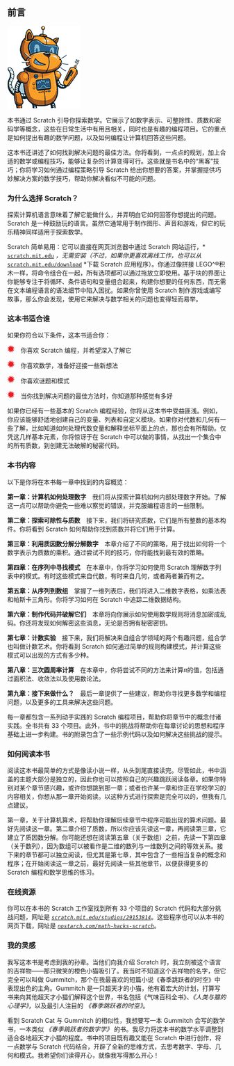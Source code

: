 ## 前言

![Image](img/common.jpg)

本书通过 Scratch 引导你探索数学。它展示了如数字表示、可整除性、质数和密码学等概念，这些在日常生活中有用且相关，同时也是有趣的编程项目。它的重点是如何提出有趣的数学问题，以及如何编程让计算机回答这些问题。

这本书还讲述了如何找到解决问题的最佳方法。你将看到，一点点的规划，加上合适的数学或编程技巧，能够让复杂的计算变得可行。这些就是书名中的“黑客”技巧；你将学习如何通过编程策略引导 Scratch 给出你想要的答案，并掌握提供巧妙解决方案的数学技巧，帮助你解决看似不可能的问题。

### 为什么选择 Scratch？

探索计算机语言意味着了解它能做什么，并弄明白它如何回答你想提出的问题。Scratch 是一种鼓励玩的语言。虽然它通常用于制作图形、声音和游戏，但它的玩乐精神同样适用于探索数学。

Scratch 简单易用：它可以直接在网页浏览器中通过 Scratch 网站运行，* [`scratch.mit.edu`](https://scratch.mit.edu) *，无需安装（不过，如果你更喜欢离线工作，也可以从* [`scratch.mit.edu/download`](https://scratch.mit.edu/download) *下载 Scratch 应用程序）。你通过像拼接 LEGO^®积木一样，将命令组合在一起，所有选项都可以通过拖放立即使用。基于块的界面让你能够专注于将循环、条件语句和变量组合起来，构建你想要的任何东西，而无需在文本编程语言的语法细节中陷入困扰。如果你曾使用 Scratch 制作游戏或编写故事，那么你会发现，使用它来解决与数学相关的问题也变得轻而易举。

### 这本书适合谁

如果你符合以下条件，这本书适合你：

![Image](img/common-1.jpg) 你喜欢 Scratch 编程，并希望深入了解它

![Image](img/common-1.jpg) 你喜欢数学，准备好迎接一些新想法

![Image](img/common-1.jpg) 你喜欢谜题和模式

![Image](img/common-1.jpg) 当你找到解决问题的最佳方法时，你知道那种感觉有多好

如果你已经有一些基本的 Scratch 编程经验，你将从这本书中受益匪浅。例如，你应该能够舒适地创建自己的变量、列表和自定义模块。如果你对代数和几何有一些了解，比如知道如何处理代数变量和解释坐标平面上的点，那也会有所帮助。仅凭这几样基本元素，你将惊讶于在 Scratch 中可以做的事情，从找出一个集合中的所有质数，到创建无法破解的秘密代码。

### 本书内容

以下是你将在本书每一章中找到的内容概览：

**第一章：计算机如何处理数字** 我们将从探索计算机如何内部处理数字开始。了解这一点可以帮助你避免一些难以察觉的错误，并克服编程语言的一些限制。

**第二章：探索可除性与质数** 接下来，我们将研究质数，它们是所有整数的基本构件。你将看到 Scratch 如何帮助你找到质数并将它们用于计算。

**第三章：利用质因数分解分解数字** 本章介绍了不同的策略，用于找出如何将一个数字表示为质数的乘积。通过尝试不同的技巧，你将能找到最有效的策略。

**第四章：在序列中寻找模式** 在本章中，你将学习如何使用 Scratch 理解数字列表中的模式。有时这些模式来自代数，有时来自几何，或者两者兼而有之。

**第五章：从序列到数组** 掌握了一维列表后，我们将进入二维数字表格，如乘法表和帕斯卡三角形。你将学习如何在 Scratch 中追踪二维数据结构。

**第六章：制作代码并破解它们** 本章将向你展示如何使用数学规则将消息加密成乱码。你还将发现如何解密这些消息，无论是否拥有秘密密钥。

**第七章：计数实验** 接下来，我们将解决来自组合学领域的两个有趣问题，组合学也叫做计数艺术。你将看到 Scratch 如何通过简单的规则构建模式，并计算这些模式可以出现的方式有多少种。

**第八章：三次圆周率计算** 在本章中，你将尝试不同的方法来计算*π*的值，包括通过面积法、收敛法以及使用数论法。

**第九章：接下来做什么？** 最后一章提供了一些建议，帮助你寻找更多数学和编程问题，以及更多的工具来解决这些问题。

每一章都包含一系列动手实践的 Scratch 编程项目，帮助你将章节中的概念付诸实践。全书共有 33 个项目。此外，书中的挑战将帮助你在每章讨论的思想和程序基础上进一步构建。书的附录包含了一些示例代码以及如何解决这些挑战的提示。

### 如何阅读本书

阅读这本书最简单的方式是像读小说一样，从头到尾直接读完。尽管如此，书中涵盖的主题大部分是独立的，因此你也可以按照自己的兴趣跳跃阅读各章。如果你特别对某个章节感兴趣，或许你想跳到那一章；或者也许某一章和你正在学校学习的内容相关，你想从那一章开始阅读。以这种方式进行探索是完全可以的，但我有几点建议。

第一章，关于计算机算术，将帮助你理解后续章节中程序可能出现的算术问题。最好先阅读这一章。第二章介绍了质数，所以你应该先读这一章，再阅读第三章，它建立了质因数分解。你可能还想在阅读第五章（关于数组）之前，先读一下第四章（关于数列），因为数组可以被看作是二维的数列与一维数列之间的等效关系。接下来的章节都可以独立阅读，但尤其是第七章，其中包含了一些相当复杂的概念和程序；在开始阅读这一章之前，最好先阅读一些其他章节，以便获得更多的 Scratch 编程和数学思维的练习。

### 在线资源

你可以在本书的 Scratch 工作室找到所有 33 个项目的 Scratch 代码和大部分挑战问题，网址是 *[`scratch.mit.edu/studios/29153814`](https://scratch.mit.edu/studios/29153814)*。这些程序也可以从本书的网页下载，网址是 *[`nostarch.com/math-hacks-scratch`](https://nostarch.com/math-hacks-scratch)*。

### 我的灵感

我写这本书是考虑到我的孙辈。当他们向我介绍 Scratch 时，我立刻被这个语言的吉祥物——那只微笑的橙色小猫吸引了。我当时不知道这个吉祥物的名字，但它完全可以叫做 Gummitch，那个在我最喜欢的短篇小说《春季跳跃者的时空》中表现出色的主角。Gummitch 是一只超天才的小猫，他有着宏大的计划，打算写书来向其他超天才小猫们解释这个世界，书名包括《气味百科全书》、*《人类与猫的心理学》*，以及最引人注目的 *《春季跳跃者的时空》*。

看到 Scratch Cat 与 Gummitch 的相似性，我想要写一本 Gummitch 会写的数学书，一本类似 *《春季跳跃者的数字学》* 的书。我尽力将这本书的数学水平调整到适合各地超天才小猫的程度。书中的项目既有趣又能在 Scratch 中进行创作，将一点数学与 Scratch 代码结合，开辟了全新的思维方式，去思考数字、字母、几何和模式。我希望你们读得开心，就像我写得那么开心！
